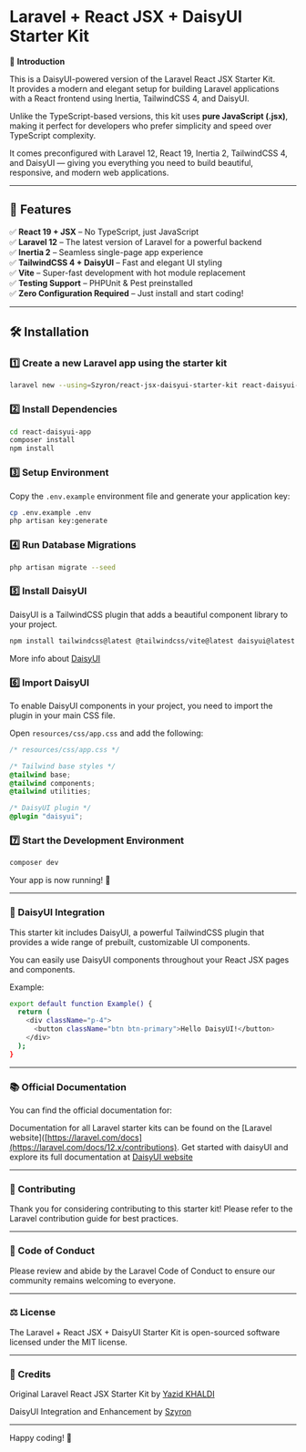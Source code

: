 # Laravel + React JSX + DaisyUI Starter Kit

🚀 **Introduction**

This is a DaisyUI-powered version of the Laravel React JSX Starter Kit.  
It provides a modern and elegant setup for building Laravel applications with a React frontend using Inertia, TailwindCSS 4, and DaisyUI.

Unlike the TypeScript-based versions, this kit uses **pure JavaScript (.jsx)**, making it perfect for developers who prefer simplicity and speed over TypeScript complexity.

It comes preconfigured with Laravel 12, React 19, Inertia 2, TailwindCSS 4, and DaisyUI — giving you everything you need to build beautiful, responsive, and modern web applications.

---

## 🎯 Features

✅ **React 19 + JSX** – No TypeScript, just JavaScript  
✅ **Laravel 12** – The latest version of Laravel for a powerful backend  
✅ **Inertia 2** – Seamless single-page app experience  
✅ **TailwindCSS 4 + DaisyUI** – Fast and elegant UI styling  
✅ **Vite** – Super-fast development with hot module replacement  
✅ **Testing Support** – PHPUnit & Pest preinstalled  
✅ **Zero Configuration Required** – Just install and start coding!

---

## 🛠 Installation

### 1️⃣ Create a new Laravel app using the starter kit

```bash
laravel new --using=Szyron/react-jsx-daisyui-starter-kit react-daisyui-app
```
### 2️⃣ Install Dependencies
```bash
cd react-daisyui-app
composer install
npm install
```

### 3️⃣ Setup Environment
Copy the `.env.example` environment file and generate your application key:

```bash
cp .env.example .env
php artisan key:generate
```

### 4️⃣ Run Database Migrations
```bash
php artisan migrate --seed
```

### 5️⃣ Install DaisyUI
DaisyUI is a TailwindCSS plugin that adds a beautiful component library to your project. 
```bash
npm install tailwindcss@latest @tailwindcss/vite@latest daisyui@latest
```
More info about [DaisyUI](https://daisyui.com/docs/install/vite/)

### 6️⃣ Import DaisyUI

To enable DaisyUI components in your project, you need to import the plugin in your main CSS file.  

Open `resources/css/app.css` and add the following:

```css
/* resources/css/app.css */

/* Tailwind base styles */
@tailwind base;
@tailwind components;
@tailwind utilities;

/* DaisyUI plugin */
@plugin "daisyui";
```

### 7️⃣ Start the Development Environment
```bash
composer dev
```
Your app is now running! 🎉

---

### 🎨 DaisyUI Integration
This starter kit includes DaisyUI, a powerful TailwindCSS plugin that provides a wide range of prebuilt, customizable UI components.

You can easily use DaisyUI components throughout your React JSX pages and components.

Example:

```bash
export default function Example() {
  return (
    <div className="p-4">
      <button className="btn btn-primary">Hello DaisyUI!</button>
    </div>
  );
}
```
---
### 📚 Official Documentation
You can find the official documentation for:

Documentation for all Laravel starter kits can be found on the [Laravel website]([https://laravel.com/docs](https://laravel.com/docs/12.x/contributions).
Get started with daisyUI and explore its full documentation at [DaisyUI website](https://daisyui.com/docs/intro/)

---

### 🤝 Contributing
Thank you for considering contributing to this starter kit!
Please refer to the Laravel contribution guide for best practices.

---

### 📜 Code of Conduct
Please review and abide by the Laravel Code of Conduct to ensure our community remains welcoming to everyone.

---

### ⚖️ License
The Laravel + React JSX + DaisyUI Starter Kit is open-sourced software licensed under the MIT license.

---

### 👏 Credits
Original Laravel React JSX Starter Kit by [Yazid KHALDI](https://github.com/YazidKHALDI)

DaisyUI Integration and Enhancement by [Szyron](https://github.com/Szyron)

---
Happy coding! 🚀
